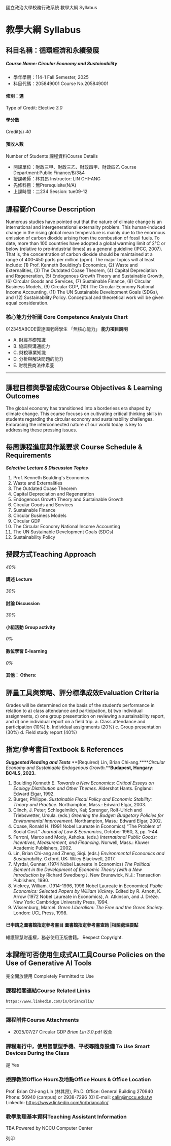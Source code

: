 國立政治大學校務行政系統 教學大綱 Syllabus
# 教學大綱 Syllabus
##  科目名稱：循環經濟和永續發展
#####  Course Name: Circular Economy and Sustainability
  * 學年學期：114-1 Fall Semester, 2025 
  * 科目代碼：205849001 Course No.205849001


#### 修別：選
Type of Credit: Elective 
_3.0_
#### 學分數
Credit(s)
_40_
#### 預收人數
Number of Students
課程資料Course Details
  * 開課單位：財政三甲、財政三乙、財政四甲、財政四乙 Course Department:Public Finance/B/3&4 
  * 授課老師：林其昂 Instructor: LIN CHI-ANG 
  * 先修科目：無Prerequisite(N/A)
  * 上課時間：二234 Session: tue09-12


##  課程簡介Course Description
Numerous studies have pointed out that the nature of climate change is an international and intergenerational externality problem. This human-induced change in the rising global mean temperature is mainly due to the enormous emission of carbon dioxide arising from the combustion of fossil fuels. To date, more than 100 countries have adopted a global warming limit of 2°C or below (relative to pre-industrial times) as a general guideline (IPCC, 2007). That is, the concentration of carbon dioxide should be maintained at a range of 400-450 parts per million (ppm). The major topics will at least include: (1) Prof. Kenneth Boulding's Economics, (2) Waste and Externalities, (3) The Outdated Coase Theorem, (4) Capital Depreciation and Regeneration, (5) Endogenous Growth Theory and Sustainable Growth, (6) Circular Goods and Services, (7) Sustainable Finance, (8) Circular Business Models, (9) Circular GDP, (10) The Circular Economy National Income Accounting, (11) The UN Sustainable Development Goals (SDGs), and (12) Sustainability Policy. Conceptual and theoretical work will be given equal consideration.
###  核心能力分析圖 Core Competence Analysis Chart
012345ABCDE雷達圖老師學生
「無核心能力」 
**能力項目說明**
  * A. 財經基礎知識
  * B. 協調與溝通能力
  * C. 財稅專業知識
  * D. 分析與解決問題的能力
  * E. 財稅民商法律素養


* * *
##  課程目標與學習成效Course Objectives & Learning Outcomes 
The global economy has transitioned into a borderless era shaped by climate change. This course focuses on cultivating critical thinking skills in students regarding the circular economy and sustainability challenges. Embracing the interconnected nature of our world today is key to addressing these pressing issues.
##  每周課程進度與作業要求 Course Schedule & Requirements
**_Selective Lecture & Discussion Topics_**
  1. Prof. Kenneth Boulding's Economics
  2. Waste and Externalities
  3. The Outdated Coase Theorem
  4. Capital Depreciation and Regeneration
  5. Endogenous Growth Theory and Sustainable Growth
  6. Circular Goods and Services
  7. Sustainable Finance
  8. Circular Business Models
  9. Circular GDP
  10. The Circular Economy National Income Accounting
  11. The UN Sustainable Development Goals (SDGs)
  12. Sustainability Policy


##  授課方式Teaching Approach
_40%_
####  講述 Lecture
_30%_
####  討論 Discussion
_30%_
####  小組活動 Group activity
_0%_
####  數位學習 E-learning
_0%_
####  其他： Others:
##  評量工具與策略、評分標準成效Evaluation Criteria
Grades will be determined on the basis of the student’s performance in relation to a) class attendance and participation, b) two individual assignments, c) one group presentation on reviewing a sustainability report, and d) one individual report on a field trip. 
a. Class attendance and participation (10%)
b. Individual assignments (20%)
c. Group presentation (30%)
d. Field study report (40%)
##  指定/參考書目Textbook & References
**_Suggested Reading and Texts_**
**(Required) Lin, Brian Chi-ang.****_Circular Economy and Sustainable Endogenous Growth._****Budapest, Hungary: BC4LS, 2023.**
1. Boulding Kenneth E. _Towards a New Economics: Critical Essays on Ecology Distribution and Other Themes_. Aldershot Hants. England: Edward Elgar, 1992.
2. Burger, Philippe. _Sustainable Fiscal Policy and Economic Stability: Theory and Practice._ Northampton, Mass.: Edward Elgar, 2003. 
3. Clinch, J. Peter; Schlegelmilch, Kai; Sprenger, Rolf-Ulrich and Triebswetter, Ursula. (eds.) _Greening the Budget: Budgetary Policies for Environmental Improvement_. Northampton, Mass.: Edward Elgar, 2002.
4. Coase, Ronald H. (1991 Nobel Laureate in Economics) “The Problem of Social Cost.” _Journal of Law & Economics_, October 1960, 3, pp. 1-44.
5. Ferroni, Marco and Mody, Ashoka. (eds.) _International Public Goods: Incentives, Measurement, and Financing_. Norwell, Mass.: Kluwer Academic Publishers, 2002.
6. Lin, Brian Chi-ang and Zheng, Siqi. (eds.) _Environmental Economics and Sustainability._ Oxford, UK: Wiley Blackwell, 2017.
7. Myrdal, Gunnar. (1974 Nobel Laureate in Economics) _The Political Element in the Development of Economic Theory (with a New Introduction by_ Richard Swedberg _)._ New Brunswick, N.J.: Transaction Publishers, 1990.
8. Vickrey, William. (1914-1996, 1996 Nobel Laureate in Economics) _Public Economics: Selected Papers by William Vickrey._ Edited by R. Arnott, K. Arrow (1972 Nobel Laureate in Economics), A. Atkinson, and J. Drèze. New York: Cambridge University Press, 1994. 
9. Wissenburg, Marcel. _Green Liberalism: The Free and the Green Society_. London: UCL Press, 1998. 
####  已申請之圖書館指定參考書目  圖書館指定參考書查詢 |相關處理要點
維護智慧財產權，務必使用正版書籍。 Respect Copyright.
##  本課程可否使用生成式AI工具Course Policies on the Use of Generative AI Tools
完全開放使用 Completely Permitted to Use
###  課程相關連結Course Related Links
```
https://www.linkedin.com/in/briancalin/
```

* * *
###  課程附件Course Attachments
  * 2025/07/27 Circular GDP _Brian Lin 3.0_.pdf  收合 


###  課程進行中，使用智慧型手機、平板等隨身設備 To Use Smart Devices During the Class
是  Yes
###  授課教師Office Hours及地點Office Hours & Office Location
Prof. Brian Chi-ang Lin (林其昂), Ph.D.
Office: General Building 270940
Phone: 50940 (campus) or 2938-7296 (O)
E-mail: calin@nccu.edu.tw
LinkedIn: https://www.linkedin.com/in/briancalin/
###  教學助理基本資料Teaching Assistant Information
TBA
Powered by NCCU Computer Center
  
列印
